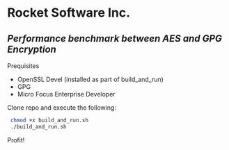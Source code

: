 # Rocket Software Inc.
## _Performance benchmark between AES and GPG Encryption_

Prequisites
- OpenSSL Devel (installed as part of build_and_run)
- GPG
- Micro Focus Enterprise Developer


Clone repo and execute the following:

   ```sh
    chmod +x build_and_run.sh
    ./build_and_run.sh
   ```
Profit!